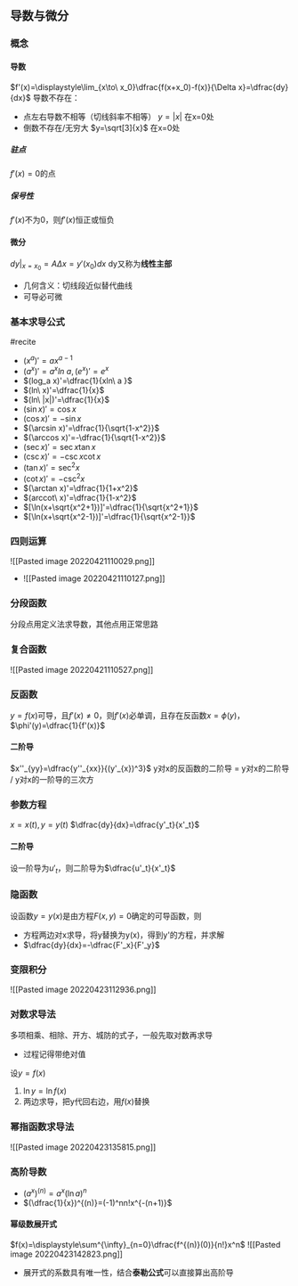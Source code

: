 ## 导数与微分
### 概念
#### 导数
$f'(x)=\displaystyle\lim_{x\to\ x_0}\dfrac{f(x+x_0)-f(x)}{\Delta x}=\dfrac{dy}{dx}$
导数不存在：
- 点左右导数不相等（切线斜率不相等） $y=|x|$ 在x=0处
- 倒数不存在/无穷大 $y=\sqrt[3]{x}$ 在x=0处
##### 驻点
$f'(x)=0$的点
##### 保号性
$f'(x)$不为0，则$f'(x)$恒正或恒负
#### 微分
$dy|_{x=x_0}=A\Delta x=y'(x_0)dx$
dy又称为**线性主部**
- 几何含义：切线段近似替代曲线
- 可导必可微
### 基本求导公式
#recite 
- $(x^a)'=ax^{a-1}$
- $(a^x)'=a^xln\ a, (e^x)'=e^x$
- $(log_a x)'=\dfrac{1}{xln\ a }$
- $(ln\ x)'=\dfrac{1}{x}$
- $(ln\ |x|)'=\dfrac{1}{x}$
- $(\sin x)'=\cos x$
- $(\cos x)'=-\sin x$
- $(\arcsin x)'=\dfrac{1}{\sqrt{1-x^2}}$
- $(\arccos x)'=-\dfrac{1}{\sqrt{1-x^2}}$
- $(\sec x)'=\sec x\tan x$
- $(\csc x)'=-\csc x\cot x$
- $(\tan x)'=\sec^2 x$
- $(\cot x)'=-\csc^2 x$
- $(\arctan x)'=\dfrac{1}{1+x^2}$
- $(arccot\ x)'=\dfrac{1}{1-x^2}$
- $[\ln(x+\sqrt{x^2+1})]'=\dfrac{1}{\sqrt{x^2+1}}$
- $[\ln(x+\sqrt{x^2-1})]'=\dfrac{1}{\sqrt{x^2-1}}$
### 四则运算
![[Pasted image 20220421110029.png]]
- ![[Pasted image 20220421110127.png]]
### 分段函数
分段点用定义法求导数，其他点用正常思路
### 复合函数
![[Pasted image 20220421110527.png]]
### 反函数
$y=f(x)$可导，且$f'(x)\neq 0$，则$f'(x)$必单调，且存在反函数$x=\phi (y)$，$\phi'(y)=\dfrac{1}{f'(x)}$
#### 二阶导
$x''_{yy}=\dfrac{y''_{xx}}{(y'_{x})^3}$
y对x的反函数的二阶导 = y对x的二阶导 / y对x的一阶导的三次方
### 参数方程
$x=x(t),y=y(t)$
$\dfrac{dy}{dx}=\dfrac{y'_t}{x'_t}$
#### 二阶导
设一阶导为$u'_t$，则二阶导为$\dfrac{u'_t}{x'_t}$
### 隐函数
设函数$y=y(x)$是由方程$F(x,y)=0$确定的可导函数，则
- 方程两边对x求导，将y替换为y(x)，得到y'的方程，并求解
- $\dfrac{dy}{dx}=-\dfrac{F'_x}{F'_y}$
### 变限积分
![[Pasted image 20220423112936.png]]
### 对数求导法
多项相乘、相除、开方、城防的式子，一般先取对数再求导
- 过程记得带绝对值

设$y=f(x)$
1. $\ln y=\ln f(x)$
2. 两边求导，把y代回右边，用$f(x)$替换
### 幂指函数求导法
![[Pasted image 20220423135815.png]]
### 高阶导数
- $(a^x)^{(n)}=a^x(\ln a)^n$
- $(\dfrac{1}{x})^{(n)}=(-1)^nn!x^{-(n+1)}$
#### 幂级数展开式
$f(x)=\displaystyle\sum^{\infty}_{n=0}\dfrac{f^{(n)}(0)}{n!}x^n$
![[Pasted image 20220423142823.png]]
- 展开式的系数具有唯一性，结合**泰勒公式**可以直接算出高阶导